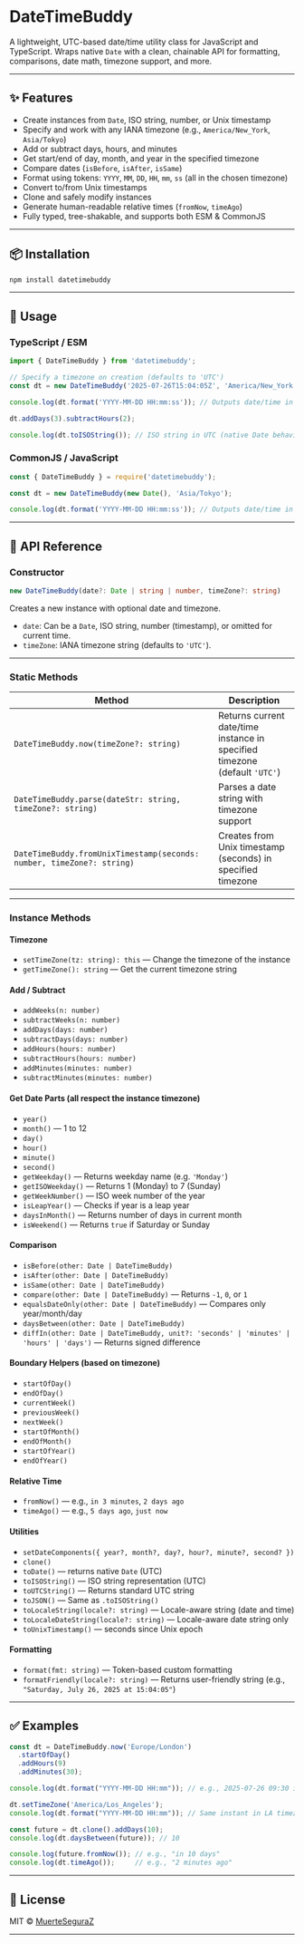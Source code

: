 # DateTimeBuddy

A lightweight, UTC-based date/time utility class for JavaScript and TypeScript. Wraps native `Date` with a clean, chainable API for formatting, comparisons, date math, timezone support, and more.

---

## ✨ Features

- Create instances from `Date`, ISO string, number, or Unix timestamp  
- Specify and work with any IANA timezone (e.g., `America/New_York`, `Asia/Tokyo`)  
- Add or subtract days, hours, and minutes  
- Get start/end of day, month, and year in the specified timezone  
- Compare dates (`isBefore`, `isAfter`, `isSame`)  
- Format using tokens: `YYYY`, `MM`, `DD`, `HH`, `mm`, `ss` (all in the chosen timezone)  
- Convert to/from Unix timestamps  
- Clone and safely modify instances  
- Generate human-readable relative times (`fromNow`, `timeAgo`)  
- Fully typed, tree-shakable, and supports both ESM & CommonJS  

---

## 📦 Installation

```bash
npm install datetimebuddy
````

---

## 🚀 Usage

### TypeScript / ESM

```ts
import { DateTimeBuddy } from 'datetimebuddy';

// Specify a timezone on creation (defaults to 'UTC')
const dt = new DateTimeBuddy('2025-07-26T15:04:05Z', 'America/New_York');

console.log(dt.format('YYYY-MM-DD HH:mm:ss')); // Outputs date/time in America/New_York timezone

dt.addDays(3).subtractHours(2);

console.log(dt.toISOString()); // ISO string in UTC (native Date behavior)
```

### CommonJS / JavaScript

```js
const { DateTimeBuddy } = require('datetimebuddy');

const dt = new DateTimeBuddy(new Date(), 'Asia/Tokyo');

console.log(dt.format('YYYY-MM-DD HH:mm:ss')); // Outputs date/time in Asia/Tokyo timezone
```

---

## 🔧 API Reference

### Constructor

```ts
new DateTimeBuddy(date?: Date | string | number, timeZone?: string)
```

Creates a new instance with optional date and timezone.

* `date`: Can be a `Date`, ISO string, number (timestamp), or omitted for current time.
* `timeZone`: IANA timezone string (defaults to `'UTC'`).

---

### Static Methods

| Method                                                                | Description                                                                |
| --------------------------------------------------------------------- | -------------------------------------------------------------------------- |
| `DateTimeBuddy.now(timeZone?: string)`                                | Returns current date/time instance in specified timezone (default `'UTC'`) |
| `DateTimeBuddy.parse(dateStr: string, timeZone?: string)`             | Parses a date string with timezone support                                 |
| `DateTimeBuddy.fromUnixTimestamp(seconds: number, timeZone?: string)` | Creates from Unix timestamp (seconds) in specified timezone                |

---

### Instance Methods

#### Timezone

* `setTimeZone(tz: string): this` — Change the timezone of the instance
* `getTimeZone(): string` — Get the current timezone string

#### Add / Subtract

* `addWeeks(n: number)`
* `subtractWeeks(n: number)`
* `addDays(days: number)`
* `subtractDays(days: number)`
* `addHours(hours: number)`
* `subtractHours(hours: number)`
* `addMinutes(minutes: number)`
* `subtractMinutes(minutes: number)`

#### Get Date Parts (all respect the instance timezone)

* `year()`
* `month()` — 1 to 12
* `day()`
* `hour()`
* `minute()`
* `second()`
* `getWeekday()` — Returns weekday name (e.g. `'Monday'`)
* `getISOWeekday()` — Returns 1 (Monday) to 7 (Sunday)
* `getWeekNumber()` — ISO week number of the year
* `isLeapYear()` — Checks if year is a leap year
* `daysInMonth()` — Returns number of days in current month
* `isWeekend()` — Returns `true` if Saturday or Sunday

#### Comparison

* `isBefore(other: Date | DateTimeBuddy)`
* `isAfter(other: Date | DateTimeBuddy)`
* `isSame(other: Date | DateTimeBuddy)`
* `compare(other: Date | DateTimeBuddy)` — Returns `-1`, `0`, or `1`
* `equalsDateOnly(other: Date | DateTimeBuddy)` — Compares only year/month/day
* `daysBetween(other: Date | DateTimeBuddy)`
* `diffIn(other: Date | DateTimeBuddy, unit?: 'seconds' | 'minutes' | 'hours' | 'days')` — Returns signed difference

#### Boundary Helpers (based on timezone)

* `startOfDay()`
* `endOfDay()`
* `currentWeek()`
* `previousWeek()`
* `nextWeek()`
* `startOfMonth()`
* `endOfMonth()`
* `startOfYear()`
* `endOfYear()`

#### Relative Time

* `fromNow()` — e.g., `in 3 minutes`, `2 days ago`
* `timeAgo()` — e.g., `5 days ago`, `just now`

#### Utilities

* `setDateComponents({ year?, month?, day?, hour?, minute?, second? })`
* `clone()`
* `toDate()` — returns native `Date` (UTC)
* `toISOString()` — ISO string representation (UTC)
* `toUTCString()` — Returns standard UTC string
* `toJSON()` — Same as `.toISOString()`
* `toLocaleString(locale?: string)` — Locale-aware string (date and time)
* `toLocaleDateString(locale?: string)` — Locale-aware date string only
* `toUnixTimestamp()` — seconds since Unix epoch

#### Formatting

* `format(fmt: string)` — Token-based custom formatting
* `formatFriendly(locale?: string)` — Returns user-friendly string (e.g., `"Saturday, July 26, 2025 at 15:04:05"`)

---

## ✅ Examples

```ts
const dt = DateTimeBuddy.now('Europe/London')
  .startOfDay()
  .addHours(9)
  .addMinutes(30);

console.log(dt.format("YYYY-MM-DD HH:mm")); // e.g., 2025-07-26 09:30 in London time

dt.setTimeZone('America/Los_Angeles');
console.log(dt.format("YYYY-MM-DD HH:mm")); // Same instant in LA timezone

const future = dt.clone().addDays(10);
console.log(dt.daysBetween(future)); // 10

console.log(future.fromNow()); // e.g., "in 10 days"
console.log(dt.timeAgo());     // e.g., "2 minutes ago"
```

---

## 📄 License

MIT © [MuerteSeguraZ](https://github.com/MuerteSeguraZ)

---

```
```
